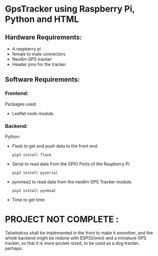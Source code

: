 # GpsTracker using Raspberry Pi, Python and HTML

## Hardware Requirements:
- A raspberry pi
- female to male connectors
- Neo6m GPS tracker
- Header pins for the tracker

## Software Requirements:    
### Frontend: 
Packages used:
- Leaflet node module.

### Backend: 
Python: 
- Flask to get and push data to the front end.

   ``` pip3 install flask ```
- Serial to read data from the GPIO Ports of the Raspberry Pi.

  ```pip3 install pyserial```
- pynmea2 to read data from the neo6m GPS Tracker module.

  ```pip3 install pynmea2```
- Time to get time

# PROJECT NOT COMPLETE :
  Tailwindcss shall be implemented in the front to make it smoother, and the whole backend might be redone with ESP32(mini) and a miniature GPS tracker,
  so that it is more pocket-sized, to be used as a dog tracker, perhaps.
  
